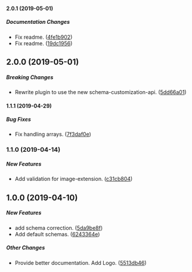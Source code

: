 #### 2.0.1 (2019-05-01)

##### Documentation Changes

*  Fix readme. ([4fe1b902](https://github.com/AndreasFaust/gatsby-source-custom-api/commit/4fe1b902fcb4720aa8e214cdf1b36e40cb0b1a50))
*  Fix readme. ([19dc1956](https://github.com/AndreasFaust/gatsby-source-custom-api/commit/19dc1956e879dbfb34ab0bcc2070191c0776d1c5))

## 2.0.0 (2019-05-01)

##### Breaking Changes

*  Rewrite plugin to use the new schema-customization-api. ([5dd66a01](https://github.com/AndreasFaust/gatsby-source-custom-api/commit/5dd66a018beb04d54f6e8f4878a8791a95215d09))

#### 1.1.1 (2019-04-29)

##### Bug Fixes

*  Fix handling arrays. ([7f3daf0e](https://github.com/AndreasFaust/gatsby-source-custom-api/commit/7f3daf0e1afb80f9d938e239e8fb7e92cc5ebd16))

### 1.1.0 (2019-04-14)

##### New Features

*  Add validation for image-extension. ([c31cb804](https://github.com/AndreasFaust/gatsby-source-custom-api/commit/c31cb804dacd0935b1a690871f60b76514b69ecc))

## 1.0.0 (2019-04-10)

##### New Features

*  add schema correction. ([5da9be8f](https://github.com/AndreasFaust/gatsby-source-custom-api/commit/5da9be8f99dd373dc80cd0d6f8fe94f755af0710))
*  Add default schemas. ([6243364e](https://github.com/AndreasFaust/gatsby-source-custom-api/commit/6243364e8997aead2a56d01c27f5374c055395a1))

##### Other Changes

*  Provide better documentation. Add Logo. ([5513db46](https://github.com/AndreasFaust/gatsby-source-custom-api/commit/5513db46f2dcb8e494d28e4637f6c2d93b637862))

